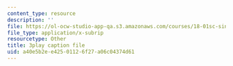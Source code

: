 ```yaml
---
content_type: resource
description: ''
file: https://ol-ocw-studio-app-qa.s3.amazonaws.com/courses/18-01sc-single-variable-calculus-fall-2010/a40e5b2ee42501126f27a06c04374d61_Bb-bgJdOqig.srt
file_type: application/x-subrip
resourcetype: Other
title: 3play caption file
uid: a40e5b2e-e425-0112-6f27-a06c04374d61
---
```

